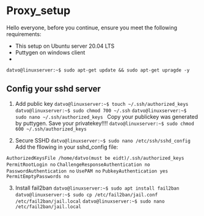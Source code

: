 # Proxy_setup
Hello everyone, before you continue, ensure you meet the following requirements:
* This setup on Ubuntu server 20.04 LTS
* Puttygen on windows client
* 
`datvo@linuxserver:~$ sudo apt-get update && sudo apt-get upragde -y`

## Config your sshd server

1. Add public key
  `datvo@linuxserver:~$ touch ~/.ssh/authorized_keys`
  `datvo@linuxserver:~$ sudo chmod 700 ~/.ssh`
  `datvo@linuxserver:~$ sudo nano ~/.ssh/authorized_keys `
  Copy your publickey was generated by puttygen. Save your privatekey!!!!
  `datvo@linuxserver:~$ sudo chmod 600 ~/.ssh/authorized_keys`

2. Secure SSHD
  `datvo@linuxserver:~$ sudo nano /etc/ssh/sshd_config`
  Add the fllowing in your sshd_config file:

  `AuthorizedKeysFile /home/datvo(must be eidt)/.ssh/authorized_keys`
  `PermitRootLogin no`
  `ChallengeResponseAuthentication no`
  `PasswordAuthentication no`
  `UsePAM no`
  `PubkeyAuthentication yes`
  `PermitEmptyPasswords no`

3. Install fail2ban
  `datvo@linuxserver:~$ sudo apt install fail2ban`
  `datvo@linuxserver:~$ sudo cp /etc/fail2ban/jail.conf /etc/fail2ban/jail.local`
  `datvo@linuxserver:~$ sudo nano /etc/fail2ban/jail.local`

